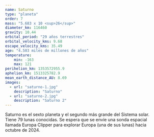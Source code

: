 ```yaml
---
name: Saturno
type: "planeta"
order: 7
mass: "5.683 x 10 <sup>26</sup>"
diameter_km: 116460
gravity: 10.44
orbital_period: "29 años terrestres"
orbital_velocity_kms: 9.68
escape_velocity_kms: 35.49
age: "4.503 miles de millones de años"
temperature:
    min: -163
    max: 121
perihelion_km: 1353572955.9
aphelion_km: 1513325782.9
mean_earth_distance_AU: 8.69
images:
  - url: "saturno-1.jpg"
    description: "Saturno"
  - url: "saturno-2.jpg"
    description: "Saturno 2"
---
```


Saturno es el sexto planeta y el segundo más grande del Sistema solar. Tiene 79 lunas conocidas. Se espera que se envíe una sonda espacial llamada Europa Clipper para explorar Europa (una de sus lunas) hacia octubre de 2024.